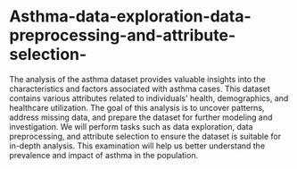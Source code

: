 # Asthma-data-exploration-data-preprocessing-and-attribute-selection-
The analysis of the asthma dataset provides valuable insights into the characteristics and factors associated with asthma cases. This dataset contains various attributes related to individuals' health, demographics, and healthcare utilization. The goal of this analysis is to uncover patterns, address missing data, and prepare the dataset for further modeling and investigation. We will perform tasks such as data exploration, data preprocessing, and attribute selection to ensure the dataset is suitable for in-depth analysis. This examination will help us better understand the prevalence and impact of asthma in the population.
